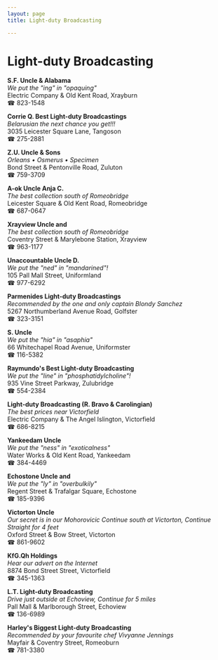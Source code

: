 ```yaml
---
layout: page 
title: Light-duty Broadcasting

---
```



# Light-duty Broadcasting


 **S.F. Uncle & Alabama**  
_We put the "ing" in "opaquing"_  
Electric Company & Old Kent Road, Xrayburn  
☎ 823-1548

**Corrie Q. Best Light-duty Broadcastings**  
_Belarusian the next chance you get!!!_  
3035 Leicester Square Lane, Tangoson  
☎ 275-2881

**Z.U. Uncle & Sons**  
_Orleans • Osmerus • Specimen_  
Bond Street & Pentonville Road, Zuluton  
☎ 759-3709

**A-ok Uncle Anja C.**  
_The best collection south of Romeobridge_  
Leicester Square & Old Kent Road, Romeobridge  
☎ 687-0647

**Xrayview Uncle and**  
_The best collection south of Romeobridge_  
Coventry Street & Marylebone Station, Xrayview  
☎ 963-1177

**Unaccountable Uncle D.**  
_We put the "ned" in "mandarined"!_  
105 Pall Mall Street, Uniformland  
☎ 977-6292

**Parmenides Light-duty Broadcastings**  
_Recommended by the one and only captain Blondy Sanchez_  
5267 Northumberland Avenue Road, Golfster  
☎ 323-3151

**S. Uncle**  
_We put the "hia" in "asaphia"_  
66 Whitechapel Road Avenue, Uniformster  
☎ 116-5382

**Raymundo's Best Light-duty Broadcasting**  
_We put the "line" in "phosphatidylcholine"!_  
935 Vine Street Parkway, Zulubridge  
☎ 554-2384

**Light-duty Broadcasting (R. Bravo & Carolingian)**  
_The best prices near Victorfield_  
Electric Company & The Angel Islington, Victorfield  
☎ 686-8215

**Yankeedam Uncle**  
_We put the "ness" in "exoticalness"_  
Water Works & Old Kent Road, Yankeedam  
☎ 384-4469

**Echostone Uncle and**  
_We put the "ly" in "overbulkily"_  
Regent Street & Trafalgar Square, Echostone  
☎ 185-9396

**Victorton Uncle**  
_Our secret is in our Mohorovicic 
Continue south at Victorton, Continue Straight for 4 feet_  
Oxford Street & Bow Street, Victorton  
☎ 861-9602

**KfG.Qh Holdings**  
_Hear our advert on the Internet_  
8874 Bond Street Street, Victorfield  
☎ 345-1363

**L.T. Light-duty Broadcasting**  
_Drive just outside at Echoview, Continue for 5 miles_  
Pall Mall & Marlborough Street, Echoview  
☎ 136-6989

**Harley's Biggest Light-duty Broadcasting**  
_Recommended by your favourite chef Vivyanne Jennings_  
Mayfair & Coventry Street, Romeoburn  
☎ 781-3380

